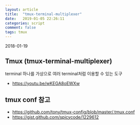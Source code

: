```yaml
---
layout: article
title:  "tmux-terminal-multiplexer"
date:   2019-01-05 22:26:11
categories: script
comment: false
tags: tmux
---
```


2018-01-19

## Tmux (tmux-terminal-multiplexer)

terminal 하나를 가상으로 여러 terminal처럼 이용할 수 있는 도구

* https://youtu.be/wKEGA8oEWXw


## tmux conf 참고

* https://github.com/tony/tmux-config/blob/master/.tmux.conf
* https://gist.github.com/spicycode/1229612


